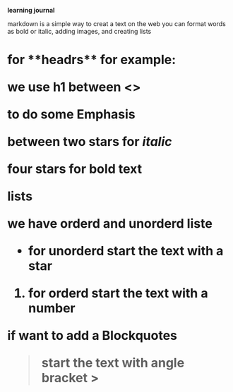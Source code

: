 **learning journal**
  
markdown is a simple way to creat a text on the web you can format words as bold or italic, adding images, and creating lists

<h1>for **headrs** for example: 

we use h1 between <>  

to do some **Emphasis** 

between two stars for *italic*

four stars for **bold** text 

**lists**  

we have orderd and unorderd liste  

* for **unorderd** start the text with a star  

1. for orderd start the text with a number 

if want to add a Blockquotes  

>start the text with angle bracket >
